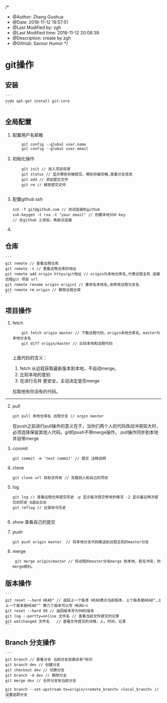 /*
* @Author: Zhang Guohua
* @Date:   2018-11-12 19:57:51
* @Last Modified by:   zgh
* @Last Modified time: 2018-11-12 20:08:39
* @Description: create by zgh
* @GitHub: Savour Humor
*/
# git操作

## 安装
    ```
    sudo apt-get install git-core
    ```
## 全局配置
1. 配置用户名邮箱
    ```
        git config --global user.name 
        git config --global user.email
    ```
2. 初始化操作
    ```
        git init // 进入项目目录
        git status // 显示哪些将被提交，哪些将被忽略,查看分支信息
        git add // 添加提交文件
        git rm // 移除提交文件
        
    ```
3. 配置github ssh
    ```
    ssh -T git@github.com // 测试连接到github
    ssh-keygen -t rsa -C "your email" // 创建本地SSH key
    // 在github 上添加，再尝试连接
    ```
4. 

## 仓库
    ```
    git remote // 查看远程仓库
    git remote -v // 查看远程仓库的地址
    git remote add origin https/git地址 // origin为本地仓库名,代表远程主机 连接远程git 项目 url
    git remote rename origin origin1 // 重命名本地名,会修改远程分支名
    git remote rm origin // 移除远程仓库
    ```


## 项目操作
1. fetch
    ```  fetch
        git fetch origin master // 下载远程代码，origin本地仓库名，master为本地分支名
        git diff origin/master // 比较本地和远程代码
       
    ```
    上面代码的含义：
    1. fetch 从远程获取最新版本到本地，不自动merge。
    2. 比较本地的差别
    3. 在进行合并
    更安全，主动决定是否merge
    
    拉取他有你没有的代码。
    
***

2. pull
    ```
    git pull 本地仓库名 远程分支 // orgin master
    ```
    在push之前进行pull操作的意义在于，当你们两个人的代码改动冲突较大时，必须选择保留其他人代码。git的push不带merge操作。
    pull操作同步到本地并自带merge
3. commit
    ```
    git commit -m 'test commit' // 提交 注释说明
    ```

4. clone
    ```
    git clone url 目标文件夹 // 克隆别人和自己的项目 
    ```
5. log
    ```
    git log // 查看远程仓库提交历史 -p 显示每次提交修改的情况 -2 显示最近两次提交的历史 Q退出日志
    git reflog // 记录命令历史
    
    
    ```
6. show 
    查看自己的提交

7. push
    ```
    git push origin master  // 将本地分支代码推送到远程主机的master分支
    ```
8.  merge
    ```
     git merge origin/master // 将远程的master分支merge 到本地，若无冲突，则merge顺利。
    ```
## 版本操作
    ```
    git reset --hard HEAD^ // 返回上一个版本 HEAD表示当前版本，上个版本是HEAD^,上上一个版本是HEAD^^ 第几个版本可以写 HEAD~n
    git reset --hard 99 // 返回版本号为99的版本
    git log --pertty=online 文件名 // 查看当前文件提交的记录
    git watchanged 文件名   // 查看文件提交的详情，人，时间，记录
    ```
    
## Branch 分支操作
    ```
    git branch // 查看分支 当前分支前面会有*标识
    git branch dev // 创建分支
    git checkout dev // 切换分支
    git branch -d dev // 删除分支
    git merge dev // 合并分支到当前分支

    git branch --set-upstream-to=origin/<remote_branch> <local_branch> // 设置追踪分支
    ```


 
    


